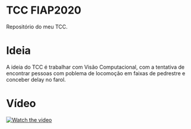 # TCC FIAP2020
 Repositório do meu TCC.

# Ideia
A ideia do TCC é trabalhar com Visão Computacional, com a tentativa de encontrar pessoas com poblema de locomoção em faixas de pedrestre e conceber delay no farol. 

# Vídeo  
[![Watch the video](https://i.ytimg.com/vi/pjuKMdqzU7c/hqdefault.jpg)](https://youtu.be/pjuKMdqzU7c)
